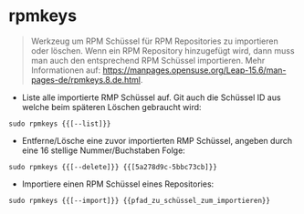 # rpmkeys

> Werkzeug um RPM Schüssel für RPM Repositories zu importieren oder löschen.
> Wenn ein RPM Repository hinzugefügt wird, dann muss man auch den entsprechend RPM Schüssel importieren.
> Mehr Informationen auf: <https://manpages.opensuse.org/Leap-15.6/man-pages-de/rpmkeys.8.de.html>.

- Liste alle importierte RMP Schüssel auf. Git auch die Schüssel ID aus welche beim späteren Löschen gebraucht wird:

`sudo rpmkeys {{[--list]}}`

- Entferne/Lösche eine zuvor importierten RMP Schüssel, angeben durch eine 16 stellige Nummer/Buchstaben Folge:

`sudo rpmkeys {{[--delete]}} {{[5a278d9c-5bbc73cb]}}`

- Importiere einen RPM Schüssel eines Repositories:

`sudo rpmkeys {{[--import]}} {{pfad_zu_schüssel_zum_importieren}}`
